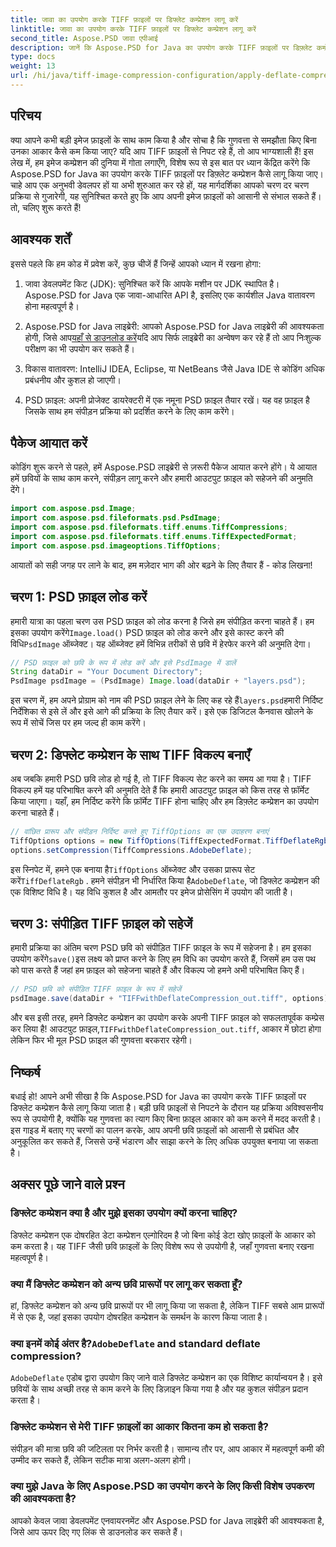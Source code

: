 ```yaml
---
title: जावा का उपयोग करके TIFF फ़ाइलों पर डिफ्लेट कम्प्रेशन लागू करें
linktitle: जावा का उपयोग करके TIFF फ़ाइलों पर डिफ्लेट कम्प्रेशन लागू करें
second_title: Aspose.PSD जावा एपीआई
description: जानें कि Aspose.PSD for Java का उपयोग करके TIFF फ़ाइलों पर डिफ़्लेट कम्प्रेशन कैसे लागू करें। गुणवत्ता खोए बिना फ़ाइल आकार को कुशलतापूर्वक कम करने के लिए हमारे चरण-दर-चरण मार्गदर्शिका का पालन करें।
type: docs
weight: 13
url: /hi/java/tiff-image-compression-configuration/apply-deflate-compression-tiff-files/
---
```

## परिचय

क्या आपने कभी बड़ी इमेज फ़ाइलों के साथ काम किया है और सोचा है कि गुणवत्ता से समझौता किए बिना उनका आकार कैसे कम किया जाए? यदि आप TIFF फ़ाइलों से निपट रहे हैं, तो आप भाग्यशाली हैं! इस लेख में, हम इमेज कम्प्रेशन की दुनिया में गोता लगाएँगे, विशेष रूप से इस बात पर ध्यान केंद्रित करेंगे कि Aspose.PSD for Java का उपयोग करके TIFF फ़ाइलों पर डिफ़्लेट कम्प्रेशन कैसे लागू किया जाए। चाहे आप एक अनुभवी डेवलपर हों या अभी शुरुआत कर रहे हों, यह मार्गदर्शिका आपको चरण दर चरण प्रक्रिया से गुजारेगी, यह सुनिश्चित करते हुए कि आप अपनी इमेज फ़ाइलों को आसानी से संभाल सकते हैं। तो, चलिए शुरू करते हैं!

## आवश्यक शर्तें

इससे पहले कि हम कोड में प्रवेश करें, कुछ चीजें हैं जिन्हें आपको ध्यान में रखना होगा:

1. जावा डेवलपमेंट किट (JDK): सुनिश्चित करें कि आपके मशीन पर JDK स्थापित है। Aspose.PSD for Java एक जावा-आधारित API है, इसलिए एक कार्यशील Java वातावरण होना महत्वपूर्ण है।
   
2.  Aspose.PSD for Java लाइब्रेरी: आपको Aspose.PSD for Java लाइब्रेरी की आवश्यकता होगी, जिसे आप[यहाँ से डाउनलोड करें](https://releases.aspose.com/psd/java/)यदि आप सिर्फ लाइब्रेरी का अन्वेषण कर रहे हैं तो आप निःशुल्क परीक्षण का भी उपयोग कर सकते हैं।

3. विकास वातावरण: IntelliJ IDEA, Eclipse, या NetBeans जैसे Java IDE से कोडिंग अधिक प्रबंधनीय और कुशल हो जाएगी।

4. PSD फ़ाइल: अपनी प्रोजेक्ट डायरेक्टरी में एक नमूना PSD फ़ाइल तैयार रखें। यह वह फ़ाइल है जिसके साथ हम संपीड़न प्रक्रिया को प्रदर्शित करने के लिए काम करेंगे।

## पैकेज आयात करें

कोडिंग शुरू करने से पहले, हमें Aspose.PSD लाइब्रेरी से ज़रूरी पैकेज आयात करने होंगे। ये आयात हमें छवियों के साथ काम करने, संपीड़न लागू करने और हमारी आउटपुट फ़ाइल को सहेजने की अनुमति देंगे।

```java
import com.aspose.psd.Image;
import com.aspose.psd.fileformats.psd.PsdImage;
import com.aspose.psd.fileformats.tiff.enums.TiffCompressions;
import com.aspose.psd.fileformats.tiff.enums.TiffExpectedFormat;
import com.aspose.psd.imageoptions.TiffOptions;
```

आयातों को सही जगह पर लाने के बाद, हम मज़ेदार भाग की ओर बढ़ने के लिए तैयार हैं - कोड लिखना!

## चरण 1: PSD फ़ाइल लोड करें

 हमारी यात्रा का पहला चरण उस PSD फ़ाइल को लोड करना है जिसे हम संपीड़ित करना चाहते हैं। हम इसका उपयोग करेंगे`Image.load()` PSD फ़ाइल को लोड करने और इसे कास्ट करने की विधि`PsdImage` ऑब्जेक्ट। यह ऑब्जेक्ट हमें विभिन्न तरीकों से छवि में हेरफेर करने की अनुमति देगा।

```java
// PSD फ़ाइल को छवि के रूप में लोड करें और इसे PsdImage में डालें
String dataDir = "Your Document Directory";
PsdImage psdImage = (PsdImage) Image.load(dataDir + "layers.psd");
```

 इस चरण में, हम अपने प्रोग्राम को नाम की PSD फ़ाइल लेने के लिए कह रहे हैं`layers.psd`हमारी निर्दिष्ट निर्देशिका से इसे लें और इसे आगे की प्रक्रिया के लिए तैयार करें। इसे एक डिजिटल कैनवास खोलने के रूप में सोचें जिस पर हम जल्द ही काम करेंगे।

## चरण 2: डिफ्लेट कम्प्रेशन के साथ TIFF विकल्प बनाएँ

अब जबकि हमारी PSD छवि लोड हो गई है, तो TIFF विकल्प सेट करने का समय आ गया है। TIFF विकल्प हमें यह परिभाषित करने की अनुमति देते हैं कि हमारी आउटपुट फ़ाइल को किस तरह से फ़ॉर्मेट किया जाएगा। यहाँ, हम निर्दिष्ट करेंगे कि फ़ॉर्मेट TIFF होना चाहिए और हम डिफ़्लेट कम्प्रेशन का उपयोग करना चाहते हैं।

```java
// वांछित प्रारूप और संपीड़न निर्दिष्ट करते हुए TiffOptions का एक उदाहरण बनाएं
TiffOptions options = new TiffOptions(TiffExpectedFormat.TiffDeflateRgb);
options.setCompression(TiffCompressions.AdobeDeflate);
```

 इस स्निपेट में, हमने एक बनाया है`TiffOptions` ऑब्जेक्ट और उसका प्रारूप सेट करें`TiffDeflateRgb` . हमने संपीड़न भी निर्धारित किया है`AdobeDeflate`, जो डिफ्लेट कम्प्रेशन की एक विशिष्ट विधि है। यह विधि कुशल है और आमतौर पर इमेज प्रोसेसिंग में उपयोग की जाती है।

## चरण 3: संपीड़ित TIFF फ़ाइल को सहेजें

 हमारी प्रक्रिया का अंतिम चरण PSD छवि को संपीड़ित TIFF फ़ाइल के रूप में सहेजना है। हम इसका उपयोग करेंगे`save()`इस लक्ष्य को प्राप्त करने के लिए हम विधि का उपयोग करते हैं, जिसमें हम उस पथ को पास करते हैं जहां हम फ़ाइल को सहेजना चाहते हैं और विकल्प जो हमने अभी परिभाषित किए हैं।

```java
// PSD छवि को संपीड़ित TIFF फ़ाइल के रूप में सहेजें
psdImage.save(dataDir + "TIFFwithDeflateCompression_out.tiff", options);
```

 और बस इसी तरह, हमने डिफ्लेट कम्प्रेशन का उपयोग करके अपनी TIFF फ़ाइल को सफलतापूर्वक कम्प्रेस कर लिया है! आउटपुट फ़ाइल,`TIFFwithDeflateCompression_out.tiff`, आकार में छोटा होगा लेकिन फिर भी मूल PSD फ़ाइल की गुणवत्ता बरकरार रहेगी।

## निष्कर्ष

बधाई हो! आपने अभी सीखा है कि Aspose.PSD for Java का उपयोग करके TIFF फ़ाइलों पर डिफ्लेट कम्प्रेशन कैसे लागू किया जाता है। बड़ी छवि फ़ाइलों से निपटने के दौरान यह प्रक्रिया अविश्वसनीय रूप से उपयोगी है, क्योंकि यह गुणवत्ता का त्याग किए बिना फ़ाइल आकार को कम करने में मदद करती है। इस गाइड में बताए गए चरणों का पालन करके, आप अपनी छवि फ़ाइलों को आसानी से प्रबंधित और अनुकूलित कर सकते हैं, जिससे उन्हें भंडारण और साझा करने के लिए अधिक उपयुक्त बनाया जा सकता है।

## अक्सर पूछे जाने वाले प्रश्न

### डिफ्लेट कम्प्रेशन क्या है और मुझे इसका उपयोग क्यों करना चाहिए?
डिफ्लेट कम्प्रेशन एक दोषरहित डेटा कम्प्रेशन एल्गोरिदम है जो बिना कोई डेटा खोए फ़ाइलों के आकार को कम करता है। यह TIFF जैसी छवि फ़ाइलों के लिए विशेष रूप से उपयोगी है, जहाँ गुणवत्ता बनाए रखना महत्वपूर्ण है।

### क्या मैं डिफ्लेट कम्प्रेशन को अन्य छवि प्रारूपों पर लागू कर सकता हूँ?
हां, डिफ्लेट कम्प्रेशन को अन्य छवि प्रारूपों पर भी लागू किया जा सकता है, लेकिन TIFF सबसे आम प्रारूपों में से एक है, जहां इसका उपयोग दोषरहित कम्प्रेशन के समर्थन के कारण किया जाता है।

###  क्या इनमें कोई अंतर है?`AdobeDeflate` and standard deflate compression?
`AdobeDeflate` एडोब द्वारा उपयोग किए जाने वाले डिफ्लेट कम्प्रेशन का एक विशिष्ट कार्यान्वयन है। इसे छवियों के साथ अच्छी तरह से काम करने के लिए डिज़ाइन किया गया है और यह कुशल संपीड़न प्रदान करता है।

### डिफ्लेट कम्प्रेशन से मेरी TIFF फ़ाइलों का आकार कितना कम हो सकता है?
संपीड़न की मात्रा छवि की जटिलता पर निर्भर करती है। सामान्य तौर पर, आप आकार में महत्वपूर्ण कमी की उम्मीद कर सकते हैं, लेकिन सटीक मात्रा अलग-अलग होगी।

### क्या मुझे Java के लिए Aspose.PSD का उपयोग करने के लिए किसी विशेष उपकरण की आवश्यकता है?
आपको केवल जावा डेवलपमेंट एनवायरनमेंट और Aspose.PSD for Java लाइब्रेरी की आवश्यकता है, जिसे आप ऊपर दिए गए लिंक से डाउनलोड कर सकते हैं।